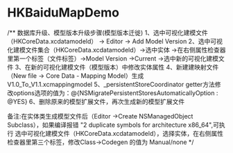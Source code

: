 # HKBaiduMapDemo
/**
数据库升级、模型版本升级步骤(模型版本迁徙)
1、选中可视化建模文件（HKCoreData.xcdatamodeld） -> Editor -> Add Model Version
2、选中可视化建模文件集合（HKCoreData.xcdatamodeld）->选中实体 ->在右侧属性检查器里第一个标签（文件标签）->Model Version ->Current ->选中新的可视化建模文件
3、在新的可视化建模文件（模型版本）中修改实体属性
4、新建建映射文件（New file -> Core Data - Mapping Model）生成V1.0_To_V1.1.xcmappingmodel
5、_persistentStoreCoordinator getter方法修改options选项的值为：@{NSMigratePersistentStoresAutomaticallyOption : @YES}
6、删除原来的模型扩展文件，再次生成新的模型扩展文件


备注:在实体类生成模型文件后（Editor ->Create NSManagedObject Subclass），如果编译报错
"2 duplicate symbols for architecture x86_64",可执行 选中可视化建模文件（HKCoreData.xcdatamodeld），选择实体，在右侧属性检查器里第三个标签，修改Class->Codegen 的值为 Manual/none
*/
